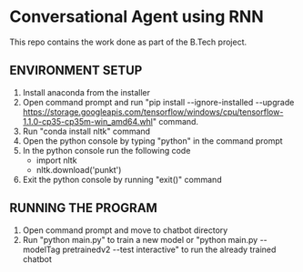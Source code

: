 # Conversational Agent using RNN
This repo contains the work done as part of the B.Tech project. 
## ENVIRONMENT SETUP
1. Install anaconda from the installer
2. Open command prompt and run "pip install --ignore-installed --upgrade https://storage.googleapis.com/tensorflow/windows/cpu/tensorflow-1.1.0-cp35-cp35m-win_amd64.whl" command.
3. Run "conda install nltk" command
4. Open the python console by typing "python" in the command prompt
5. In the python console run the following code
	* import nltk
	* nltk.download('punkt')
6. Exit the python console by running "exit()" command

## RUNNING THE PROGRAM
1. Open command prompt and move to chatbot directory
2. Run "python main.py" to train a new model or "python main.py --modelTag pretrainedv2 --test interactive" to run the already trained chatbot
